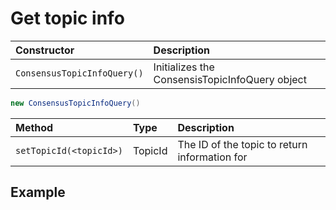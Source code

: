 # Get topic info

| Constructor | Description |
| :--- | :--- |
| `ConsensusTopicInfoQuery()` | Initializes the ConsensisTopicInfoQuery object |

```java
new ConsensusTopicInfoQuery()
```

| Method | Type | Description |
| :--- | :--- | :--- |
| `setTopicId(<topicId>)` | TopicId | The ID of the topic to return information for |

## Example

```java

```


